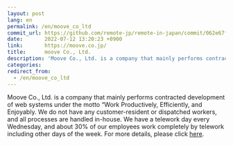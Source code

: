 ```yaml
---
layout: post
lang: en
permalink: /en/moove_co_ltd
commit_url: https://github.com/remote-jp/remote-in-japan/commit/062e67f6a735c03abcc4819bbd3fe98031dced7b
date:       2022-07-12 13:20:23 +0900
link:       https://moove.co.jp/
title:      moove Co., Ltd.
description: 'Moove Co., Ltd. is a company that mainly performs contracted development of web systems under the motto “Work Productively, Efficiently, and Enjoyably. We do not have any customer-resident or dispatched workers, and all processes are handled in-house. We have a telework day every Wednesday, and about 30% of our employees work completely by telework including other days of the week. For more details, please click here.'
categories: 
redirect_from:
  - /en/moove_co_ltd
---
```


<p>Moove Co., Ltd. is a company that mainly performs contracted development of web systems under the motto “Work Productively, Efficiently, and Enjoyably. We do not have any customer-resident or dispatched workers, and all processes are handled in-house. We have a telework day every Wednesday, and about 30% of our employees work completely by telework including other days of the week. For more details, please click <a href="https://www.wantedly.com/projects/1050412">here</a>.</p>
